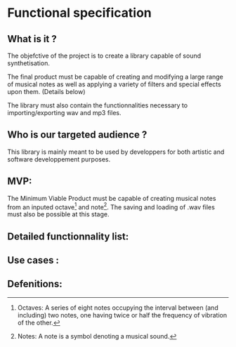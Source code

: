 # Functional specification

## What is it ? 

The objefctive of the project is to create a library capable of sound synthetisation.

The final product must be capable of creating and modifying a large range of musical notes as well as applying a variety of filters and special effects upon them. (Details below)

The library must also contain the functionnalities necessary to importing/exporting wav and mp3 files.

## Who is our targeted audience ?

This library is mainly meant to be used by developpers for both artistic and software developpement purposes.

## MVP:

The Minimum Viable Product must be capable of creating musical notes from an inputed octave[^1] and note[^2].
The saving and loading of .wav files must also be possible at this stage.

## Detailed functionnality list:





## Use cases :
 <!-- WIP -->


## Defenitions:
[^1]: Octaves: A series of eight notes occupying the interval between (and including) two notes, one having twice or half the frequency of vibration of the other.

[^2]: Notes: A note is a symbol denoting a musical sound.